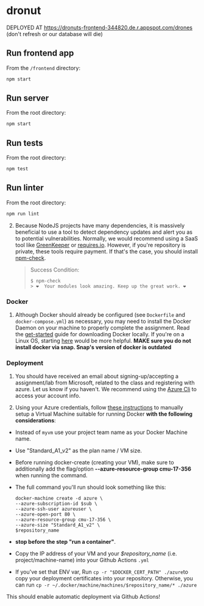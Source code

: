 # dronut

DEPLOYED AT https://dronuts-frontend-344820.de.r.appspot.com/drones
(don't refresh or our database will die)

## Run frontend app

From the `/frontend` directory:
```bash
npm start
```

## Run server

From the root directory:

```bash
npm start
```

## Run tests

From the root directory:

```bash
npm test
```

## Run linter

From the root directory:

```bash
npm run lint
```

2. Because NodeJS projects have many dependencies, it is massively beneficial to
use a tool to detect dependency updates and alert you as to potential
vulnerabilities. Normally, we would recommend using a SaaS tool like
[GreenKeeper](https://greenkeeper.io/) or [requires.io](https://requires.io/).
However, if you're repository is private, these tools require payment. If
that's the case, you should install [npm-check](https://www.npmjs.com/package/npm-check).

   > Success Condition:
   >
   > ```
   > $ npm-check
   > > ❤️  Your modules look amazing. Keep up the great work. ❤️
   > ```

### Docker

1. Although Docker should already be configured (see `Dockerfile` and `docker-compose.yml`) as
necessary, you may need to install the Docker Daemon on your machine to properly
complete the assignment. Read the [get-started](https://www.docker.com/get-started) guide for downloading Docker
locally. If you're on a Linux OS, starting [here](https://docs.docker.com/machine/install-machine/) would be more helpful.
**MAKE sure you do not install docker via snap. Snap's version of docker is outdated**

### Deployment

1. You should have received an email about signing-up/accepting a assignment/lab
from Microsoft, related to the class and registering with azure. Let us know
if you haven't. We recommend using the [Azure Cli](https://docs.microsoft.com/en-us/cli/azure/authenticate-azure-cli?view=azure-cli-latest)
to access your account info.

2. Using your Azure credentials, follow [these instructions](https://docs.microsoft.com/en-us/azure/virtual-machines/linux/docker-machine) to manually
setup a Virtual Machine suitable for running Docker **with the following considerations**:

* Instead of `myvm` use your project team name as your Docker Machine name.
* Use "Standard_A1_v2" as the plan name / VM size.
* Before running docker-create (creating your VM), make sure to additionally
  add the flag/option **--azure-resource-group cmu-17-356** when running the command.
* The full command you'll run should look something like this:

    ```shell
    docker-machine create -d azure \
    --azure-subscription-id $sub \
    --azure-ssh-user azureuser \
    --azure-open-port 80 \
    --azure-resource-group cmu-17-356 \
    --azure-size "Standard_A1_v2" \
    $repository_name
     ```

* **stop before the step "run a container"**.
* Copy the IP address of your VM and your *$repository_name* (i.e. project/machine-name) into your Github Actions `.yml`
* If you've set that ENV var, Run `cp -r "$DOCKER_CERT_PATH" ./azure`to copy your deployment certificates
  into your repository. Otherwise, you can run `cp -r ~/.docker/machine/machines/$repository_name/* ./azure`

This should enable automatic deployment via Github Actions!
